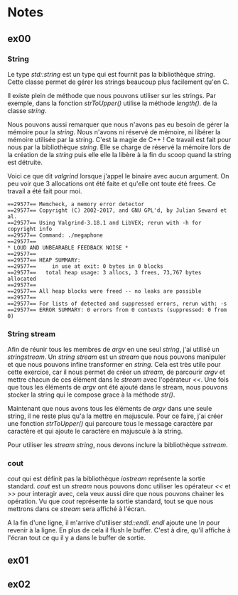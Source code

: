 # Notes

## ex00

### String

Le type *std::string* est un type qui est fournit pas la bibliothèque *string*. Cette classe permet de gérer les strings beaucoup plus facilement qu'en C.

Il existe plein de méthode que nous pouvons utiliser sur les strings. Par exemple, dans la fonction *strToUpper()* utilise la méthode *length().* de la classe *string*.

Nous pouvons aussi remarquer que nous n'avons pas eu besoin de gérer la mémoire pour la *string*. Nous n'avons ni réservé de mémoire, ni libérer la mémoire utilisée par la string. C'est la magie de C++ ! Ce travail est fait pour nous par la bibliothèque *string*. Elle se charge de réservé la mémoire lors de la création de la *string* puis elle elle la libère à la fin du scoop quand la string est détruite.

Voici ce que dit *valgrind* lorsque j'appel le binaire avec aucun argument. On peu voir que 3 allocations ont été faite et qu'elle ont toute été frees. Ce travail a été fait pour moi.

```text
==29577== Memcheck, a memory error detector
==29577== Copyright (C) 2002-2017, and GNU GPL'd, by Julian Seward et al.
==29577== Using Valgrind-3.18.1 and LibVEX; rerun with -h for copyright info
==29577== Command: ./megaphone
==29577==
* LOUD AND UNBEARABLE FEEDBACK NOISE *
==29577==
==29577== HEAP SUMMARY:
==29577==     in use at exit: 0 bytes in 0 blocks
==29577==   total heap usage: 3 allocs, 3 frees, 73,767 bytes allocated
==29577==
==29577== All heap blocks were freed -- no leaks are possible
==29577==
==29577== For lists of detected and suppressed errors, rerun with: -s
==29577== ERROR SUMMARY: 0 errors from 0 contexts (suppressed: 0 from 0)
```

### String stream

Afin de réunir tous les membres de *argv* en une seul *string*, j'ai utilisé un *stringstream*. Un *string stream* est un *stream* que nous pouvons manipuler et que nous pouvons infine transformer en *string*. Cela est très utile pour cette exercice, car il nous permet de créer un *stream*, de parcourir *argv* et mettre chacun de ces élément dans le *stream* avec l'opérateur *<<*. Une fois que tous les éléments de *argv* ont été ajouté dans le stream, nous pouvons stocker la string qui le compose grace à la méthode *str()*.

Maintenant que nous avons tous les éléments de *argv* dans une seule string, il ne reste plus qu'a la mettre en majuscule. Pour ce faire, j'ai créer une fonction *strToUpper()* qui parcoure tous le message caractère par caractère et qui ajoute le caractère en majuscule à la string.

Pour utiliser les *stream string*, nous devons inclure la bibliothèque *sstream*.

### cout

*cout* qui est définit pas la bibliothèque *iostream* représente la sortie standard. *cout* est un *stream* nous pouvons donc utiliser les opérateur *<<* et *>>* pour interagir avec, cela veux aussi dire que nous pouvons chainer les opération. Vu que *cout* représente la sortie standard, tout se que nous mettrons dans ce *stream* sera affiché à l'écran.

A la fin d'une ligne, il m'arrive d'utiliser *std::endl*. *endl* ajoute une *\n* pour revenir à la ligne. En plus de cela il flush le buffer. C'est à dire, qu'il affiche à l'écran tout ce qu il y a dans le buffer de sortie.

## ex01

## ex02

